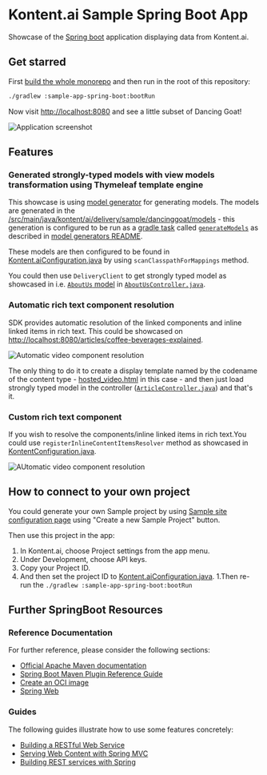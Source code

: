 # Kontent.ai Sample Spring Boot App

Showcase of the [Spring boot](https://spring.io/projects/spring-boot) application displaying data from Kontent.ai.

## Get starred

First [build the whole monorepo](../README.md#Build-and-Test) and then run in the root of this repository:

```sh
./gradlew :sample-app-spring-boot:bootRun
```

Now visit <http://localhost:8080> and see a little subset of Dancing Goat!

![Application screenshot](./screen.png)

## Features

### Generated strongly-typed models with view models transformation using Thymeleaf template engine

This showcase is using [model generator](../kontent-delivery-generators/README.md) for generating models. The models are generated in the [/src/main/java/kontent/ai/delivery/sample/dancinggoat/models](./src/main/java/kontent/ai/delivery/sample/dancinggoat/models) - this generation is configured to be run as a [gradle task](https://docs.gradle.org/current/dsl/org.gradle.api.Task.html) called [`generateModels`](./build.gradle#L48) as described in [model generators README](../kontent-delivery-generators/README.md#Run-as-a-gradle-task).

These models are then configured to be found in [Kontent.aiConfiguration.java](./src/main/java/kontent/ai/delivery/sample/dancinggoat/springboot/Kontent.aiConfiguration.java#L18) by using `scanClasspathForMappings` method.

You could then use `DeliveryClient` to get strongly typed model as showcased in i.e. [`AboutUs` model](./src/main/java/kontent/ai/delivery/sample/dancinggoat/models/AboutUs.java) in [`AboutUsController.java`](./src/main/java/kontent/ai/delivery/sample/dancinggoat/controllers/AboutUsController.java#L21).

### Automatic rich text component resolution

SDK provides automatic resolution of the linked components and inline linked items in rich text. This could be showcased on <http://localhost:8080/articles/coffee-beverages-explained>.

![Automatic video component resolution](./automatic-resolution.png)

The only thing to do it to create a display template named by the codename of the content type - [hosted_video.html](./src/main/resources/kontent/ai/templates/hosted_video.html) in this case - and then just load strongly typed model in the controller ([`ArticleController.java`](./src/main/java/kontent/ai/delivery/sample/dancinggoat/controllers/ArticleController.java#L37)) and that's it.

### Custom rich text component

If you wish to resolve the components/inline linked items in rich text.You could use `registerInlineContentItemsResolver` method as showcased in [KontentConfiguration.java](./src/main/java/kontent/ai/delivery/sample/dancinggoat/springboot/KontentConfiguration.java#L21).

![AUtomatic video component resolution](./custom-resolution.png)

## How to connect to your own project

You could generate your own Sample project by using [Sample site configuration page](https://app.kontent.ai/sample-site-configuration) using "Create a new Sample Project" button.

Then use this project in the app:

1. In Kontent.ai, choose Project settings from the app menu.
1. Under Development, choose API keys.
1. Copy your Project ID.
1. And then set the project ID to [Kontent.aiConfiguration.java](./src/main/java/kontent/ai/delivery/sample/dancinggoat/springboot/Kontent.aiConfiguration.java#L17).
1.Then re-run the `./gradlew :sample-app-spring-boot:bootRun`

## Further SpringBoot Resources

### Reference Documentation

For further reference, please consider the following sections:

- [Official Apache Maven documentation](https://maven.apache.org/guides/index.html)
- [Spring Boot Maven Plugin Reference Guide](https://docs.spring.io/spring-boot/docs/2.3.2.RELEASE/maven-plugin/reference/html/)
- [Create an OCI image](https://docs.spring.io/spring-boot/docs/2.3.2.RELEASE/maven-plugin/reference/html/#build-image)
- [Spring Web](https://docs.spring.io/spring-boot/docs/2.3.2.RELEASE/reference/htmlsingle/#boot-features-developing-web-applications)

### Guides

The following guides illustrate how to use some features concretely:

- [Building a RESTful Web Service](https://spring.io/guides/gs/rest-service/)
- [Serving Web Content with Spring MVC](https://spring.io/guides/gs/serving-web-content/)
- [Building REST services with Spring](https://spring.io/guides/tutorials/bookmarks/)